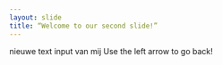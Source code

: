 ```yaml
---
layout: slide
title: “Welcome to our second slide!”
---
```

nieuwe text input van mij
Use the left arrow to go back!
